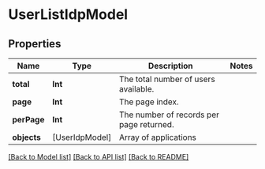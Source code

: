 # UserListIdpModel

## Properties
Name | Type | Description | Notes
------------ | ------------- | ------------- | -------------
**total** | **Int** | The total number of users available. | 
**page** | **Int** | The page index. | 
**perPage** | **Int** | The number of records per page returned. | 
**objects** | [UserIdpModel] | Array of applications | 

[[Back to Model list]](../README.md#documentation-for-models) [[Back to API list]](../README.md#documentation-for-api-endpoints) [[Back to README]](../README.md)


